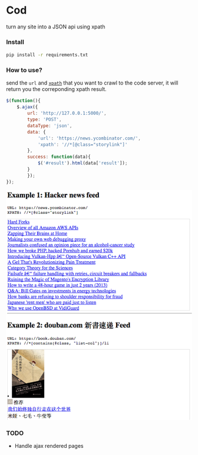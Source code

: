 # Cod
turn any site into a JSON api using xpath

### Install
```bash
pip install -r requirements.txt
```

### How to use?
send the `url` and <a href='https://en.wikipedia.org/wiki/XPath'>`xpath`</a> that you want to crawl to the code server, it will return you the correponding xpath result.

```javascript
$(function(){
    $.ajax({
        url: 'http://127.0.0.1:5000/', 
        type: 'POST',
        dataType: 'json', 
        data: {
            'url': 'https://news.ycombinator.com/', 
            'xpath': '//*[@class="storylink"]'
        },
        success: function(data){
            $('#result').html(data['result']);
        }
        });
});
```
<img src="https://raw.githubusercontent.com/tobiaslei/cod/master/examples.png">

### TODO
* Handle ajax rendered pages

